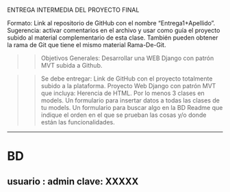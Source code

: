  ENTREGA INTERMEDIA DEL PROYECTO FINAL
 
Formato: Link al repositorio de GitHub con el nombre “Entrega1+Apellido”. 
Sugerencia: activar comentarios en el archivo y usar como guía el proyecto subido al material complementario de esta clase. También pueden obtener la rama de Git que tiene el mismo material Rama-De-Git.
 
>>Objetivos Generales:
Desarrollar una WEB Django con patrón MVT subida a Github.

>>Se debe entregar:
Link de GitHub con el proyecto totalmente subido a la plataforma.
Proyecto Web Django con patrón MVT que incluya:
Herencia de HTML.
Por lo menos 3 clases en models.
Un formulario para insertar datos a todas las clases de tu models.
Un formulario para buscar algo en la BD
Readme que indique el orden en el que se prueban las cosas y/o donde están las
funcionalidades.

------------------------------------
BD
===============
usuario : admin
clave: XXXXX
------------------------------------

